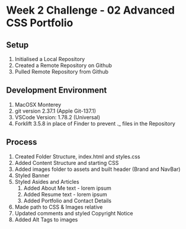 # Week 2 Challenge - 02 Advanced CSS Portfolio

## Setup
1. Initialised a Local Repository
2. Created a Remote Repository on Github
3. Pulled Remote Repository from Github

## Development Environment
1. MacOSX Monterey
2. git version 2.37.1 (Apple Git-137.1)
3. VSCode Version: 1.78.2 (Universal)
4. Forklift 3.5.8 in place of Finder to prevent ._ files in the Repository

## Process
1. Created Folder Structure, index.html and styles.css
2. Added Content Structure and starting CSS
3. Added images folder to assets and built header (Brand and NavBar)
4. Styled Banner
5. Styled Asides and Articles
    1. Added About Me text - lorem ipsum
    2. Added Resume text - lorem ipsum
    3. Added Portfolio and Contact Details
6. Made path to CSS & Images relative
7. Updated comments and styled Copyright Notice
8. Added Alt Tags to images